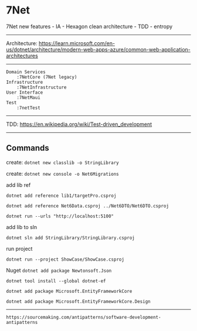 # 7Net
7Net new features - IA - Hexagon clean architecture - TDD - entropy

***

[//]: <> (should update to DDD) 
Architecture:
https://learn.microsoft.com/en-us/dotnet/architecture/modern-web-apps-azure/common-web-application-architectures

***
    
    Domain Services 
        :7NetCore (7Net legacy)
    Infrastructure
        :7NetInfrastructure
    User Interface
        :7NetMaui
    Test
        :7netTest

***
TDD:
https://en.wikipedia.org/wiki/Test-driven_development
***

## Commands

create: `dotnet new classlib -o StringLibrary`

create: `dotnet new console -o Net6Migrations`

add lib ref

`dotnet add reference lib1/targetPro.csproj`

`dotnet add reference Net6Data.csproj ../Net6DTO/Net6DTO.csproj`

<ItemGroup>
  <ProjectReference Include="originPro.csproj" />
  <ProjectReference Include="..\lib2\lib2.csproj" />
  <ProjectReference Include="..\lib1\lib1.csproj" />
</ItemGroup>

`dotnet run --urls "http://localhost:5100"`


add lib to sln

`dotnet sln add StringLibrary/StringLibrary.csproj`


run project 

`dotnet run --project ShowCase/ShowCase.csproj`

Nuget
`dotnet add package Newtonsoft.Json`

`dotnet tool install --global dotnet-ef`

`dotnet add package Microsoft.EntityFrameworkCore`

`dotnet add package Microsoft.EntityFrameworkCore.Design`


***

    https://sourcemaking.com/antipatterns/software-development-antipatterns
